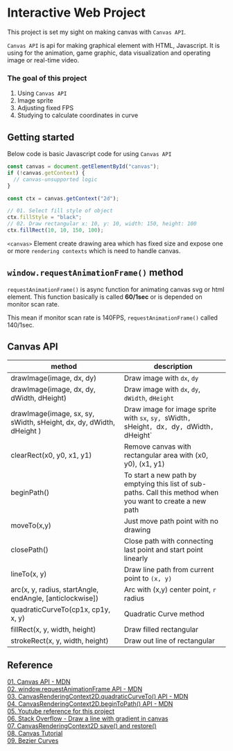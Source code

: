 # Interactive Web Project

This project is set my sight on making canvas with `Canvas API`.

`Canvas API` is api for making graphical element with HTML, Javascript. It is using for the animation, game graphic, data visualization and operating image or real-time video.

### The goal of this project

1.  Using `Canvas API`
2.  Image sprite
3.  Adjusting fixed FPS
4.  Studying to calculate coordinates in curve

## Getting started

Below code is basic Javascript code for using `Canvas API`

```javascript
const canvas = document.getElementById("canvas");
if (!canvas.getContext) {
  // canvas-unsupported logic
}

const ctx = canvas.getContext("2d");

// 01. Select fill style of object
ctx.fillStyle = "black";
// 02. Draw rectangular x: 10, y: 10, width: 150, height: 100
ctx.fillRect(10, 10, 150, 100);
```

`<canvas>` Element create drawing area which has fixed size and expose one or more `rendering contexts` which is need to handle canvas.

## `window.requestAnimationFrame()` method

`requestAnimationFrame()` is async function for animating canvas svg or html element.
This function basically is called **60/1sec** or is depended on monitor scan rate.

This mean if monitor scan rate is 140FPS, `requestAnimationFrame()` called 140/1sec.

## Canvas API

| method                                                              | description                                                                                                 |
| ------------------------------------------------------------------- | ----------------------------------------------------------------------------------------------------------- |
| drawImage(image, dx, dy)                                            | Draw image with `dx`, `dy`                                                                                  |
| drawImage(image, dx, dy, dWidth, dHeight)                           | Draw image with `dx`, `dy`, `dWidth`, `dHeight`                                                             |
| drawImage(image, sx, sy, sWidth, sHeight, dx, dy, dWidth, dHeight ) | Draw image for image sprite with `sx`, `sy, `sWidth`, `sHeight`, `dx`, `dy`, `dWidth`, `dHeight`            |
| clearRect(x0, y0, x1, y1)                                           | Remove canvas with rectangular area with (x0, y0), (x1, y1)                                                 |
| beginPath()                                                         | To start a new path by emptying this list of sub-paths. Call this method when you want to create a new path |
| moveTo(x,y)                                                         | Just move path point with no drawing                                                                        |
| closePath()                                                         | Close path with connecting last point and start point linearly                                              |
| lineTo(x, y)                                                        | Draw line path from current point to `(x, y)`                                                               |
| arc(x, y, radius, startAngle, endAngle, [anticlockwise])            | Arc with (x,y) center point, `r` radius                                                                     |
| quadraticCurveTo(cp1x, cp1y, x, y)                                  | Quadratic Curve method                                                                                      |
| fillRect(x, y, width, height)                                       | Draw filled rectangular                                                                                     |
| strokeRect(x, y, width, height)                                     | Draw out line of rectangular                                                                                |

## Reference

[01. Canvas API - MDN](https://developer.mozilla.org/ko/docs/Web/HTML/Canvas)  
[02. window.requestAnimationFrame API - MDN](https://developer.mozilla.org/ko/docs/Web/API/Window/requestAnimationFrame)  
[03. CanvasRenderingContext2D.quadraticCurveTo() API - MDN](https://developer.mozilla.org/en-US/docs/Web/API/CanvasRenderingContext2D/quadraticCurveTo)  
[04. CanvasRenderingContext2D.beginToPath() API - MDN](https://developer.mozilla.org/en-US/docs/Web/API/CanvasRenderingContext2D/beginPath)  
[05. Youtube reference for this project](https://www.youtube.com/watch?v=hCHL7sydzn0&t=264s)  
[06. Stack Overflow - Draw a line with gradient in canvas ](https://stackoverflow.com/questions/45789186/draw-a-line-with-gradient-in-canvas)  
[07. CanvasRenderingContext2D save() and restore() ](https://www.tutorialspoint.com/What-are-save-and-restore-methods-in-HTML5-Canvas)  
[08. Canvas Tutorial](https://developer.mozilla.org/ko/docs/Web/HTML/Canvas/Tutorial)  
[09. Bezier Curves](https://en.wikipedia.org/wiki/B%C3%A9zier_curve#:~:text=A%20B%C3%A9zier%20curve%20)
